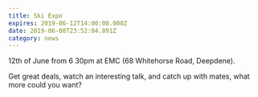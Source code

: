 ```yaml
---
title: Ski Expo
expires: 2019-06-12T14:00:00.000Z
date: 2019-06-08T23:52:04.891Z
category: news
---
```

12th of June from 6 30pm at EMC (68 Whitehorse Road, Deepdene).

Get great deals, watch an interesting talk, and catch up with mates, what more could you want? 
